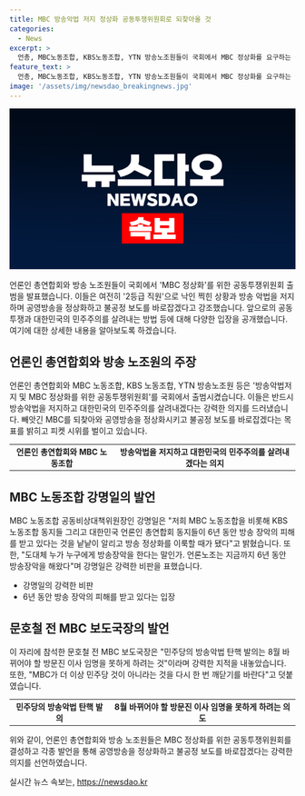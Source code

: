 ```yaml
---
title: MBC 방송악법 저지 정상화 공동투쟁위원회로 되찾아올 것
categories:
  - News
excerpt: >
  언총, MBC노동조합, KBS노동조합, YTN 방송노조원들이 국회에서 MBC 정상화를 요구하는 공동투쟁위원회를 결성하고 피켓 시위를 벌이고 있습니다. 강명일 MBC노동조합 공동비상대책위원장은 6년 동안 방송 장악의 피해를 받고 있다며 빼앗긴 MBC를 되찾아와 공영방송을 정상화시키겠다고 강조했습니다. 문호철 전 MBC 보도국장도 MBC가 민주당의 애완견이 아니라는 것을 다시 한 번 깨닫기를 바란다고 지적했습니다. 요약: 언론노조원들이 MBC 정상화를 위해 국회에서 피켓 시위를 벌이고 방송악법저지 및 MBC 정상화를 위한 공동투쟁위원회를 결성했습니다.
feature_text: >
  언총, MBC노동조합, KBS노동조합, YTN 방송노조원들이 국회에서 MBC 정상화를 요구하는 공동투쟁위원회를 결성하고 피켓 시위를 벌이고 있습니다. 강명일 MBC노동조합 공동비상대책위원장은 6년 동안 방송 장악의 피해를 받고 있다며 빼앗긴 MBC를 되찾아와 공영방송을 정상화시키겠다고 강조했습니다. 문호철 전 MBC 보도국장도 MBC가 민주당의 애완견이 아니라는 것을 다시 한 번 깨닫기를 바란다고 지적했습니다. 요약: 언론노조원들이 MBC 정상화를 위해 국회에서 피켓 시위를 벌이고 방송악법저지 및 MBC 정상화를 위한 공동투쟁위원회를 결성했습니다.
image: '/assets/img/newsdao_breakingnews.jpg'
---
```


<p><img src="/assets/img/newsdao_breakingnews.jpg" alt="flaretime 속보" /></p>

<p>언론인 총연합회와 방송 노조원들이 국회에서 'MBC 정상화'를 위한 공동투쟁위원회 출범을 발표했습니다. 이들은 여전히 '2등급 직원'으로 낙인 찍힌 상황과 방송 악법을 저지하며 공영방송을 정상화하고 불공정 보도를 바로잡겠다고 강조했습니다. 앞으로의 공동투쟁과 대한민국의 민주주의를 살려내는 방법 등에 대해 다양한 입장을 공개했습니다. 여기에 대한 상세한 내용을 알아보도록 하겠습니다. </p>

<h2 data-ke-size="size26">언론인 총연합회와 방송 노조원의 주장</h2>

<p>언론인 총연합회와 MBC 노동조합, KBS 노동조합, YTN 방송노조원 등은 '방송악법저지 및 MBC 정상화를 위한 공동투쟁위원회'를 국회에서 출범시켰습니다. 이들은 반드시 방송악법을 저지하고 대한민국의 민주주의를 살려내겠다는 강력한 의지를 드러냈습니다. 빼앗긴 MBC를 되찾아와 공영방송을 정상화시키고 불공정 보도를 바로잡겠다는 목표를 밝히고 피켓 시위를 벌이고 있습니다.</p>

<table>
    <tr>
        <td style="text-align: center; height: 17px;"><b>언론인 총연합회와 MBC 노동조합</b></td>
        <td style="text-align: center; height: 17px;"><b>방송악법을 저지하고 대한민국의 민주주의를 살려내겠다는 의지</b></td>
    </tr>
</table>

<p data-ke-size="size16"></p>

<h2 data-ke-size="size26">MBC 노동조합 강명일의 발언</h2>

<p>MBC 노동조합 공동비상대책위원장인 강명일은 "저희 MBC 노동조합을 비롯해 KBS 노동조합 동지들 그리고 대한민국 언론인 총연합회 동지들이 6년 동안 방송 장악의 피해를 받고 있다는 것을 낱낱이 알리고 방송 정상화를 이룩할 때가 됐다"고 밝혔습니다. 또한, "도대체 누가 누구에게 방송장악을 한다는 말인가. 언론노조는 지금까지 6년 동안 방송장악을 해왔다"며 강명일은 강력한 비판을 표했습니다. </p>

<ul>
    <li>강명일의 강력한 비판</li>
    <li>6년 동안 방송 장악의 피해를 받고 있다는 입장</li>
</ul>

<p data-ke-size="size16"></p>

<h2 data-ke-size="size26">문호철 전 MBC 보도국장의 발언</h2>

<p>이 자리에 참석한 문호철 전 MBC 보도국장은 "민주당의 방송악법 탄핵 발의는 8월 바뀌어야 할 방문진 이사 임명을 못하게 하려는 것"이라며 강력한 지적을 내놓았습니다. 또한, "MBC가 더 이상 민주당 것이 아니라는 것을 다시 한 번 깨닫기를 바란다"고 덧붙였습니다.</p>

<table>
    <tr>
        <td style="text-align: center; height: 17px;"><b>민주당의 방송악법 탄핵 발의</b></td>
        <td style="text-align: center; height: 17px;"><b>8월 바뀌어야 할 방문진 이사 임명을 못하게 하려는 의도</b></td>
    </tr>
</table>

<p>위와 같이, 언론인 총연합회와 방송 노조원들은 MBC 정상화를 위한 공동투쟁위원회를 결성하고 각종 발언을 통해 공영방송을 정상화하고 불공정 보도를 바로잡겠다는 강력한 의지를 선언하였습니다.</p>
실시간 뉴스 속보는, <a href="https://newsdao.kr" rel="dofollow">https://newsdao.kr</a>



